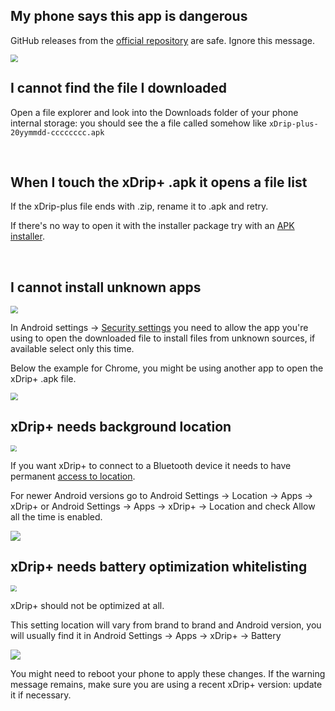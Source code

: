 ## My phone says this app is dangerous

GitHub releases from the [official repository](https://github.com/NightscoutFoundation/xDrip/releases) are safe. Ignore this message.

<img src="../images/Install18.png" style="zoom:75%;" />

</br>

## I cannot find the file I downloaded

Open a file explorer and look into the Downloads folder of your phone internal storage: you should see the a file called somehow like `xDrip-plus-20yymmdd-cccccccc.apk`

</br>

## When I touch the xDrip+ .apk it opens a file list

If the xDrip-plus file ends with .zip, rename it to .apk and retry.

If there's no way to open it with the installer package try with an [APK installer](https://play.google.com/store/apps/details?id=com.apkinstaller.ApkInstaller).

</br>

## I cannot install unknown apps

<img src="../images/Install19.png" style="zoom:75%;" />

In Android settings -> [Security settings](https://developer.android.com/distribute/marketing-tools/alternative-distribution#unknown-sources) you need to allow the app you're using to open the downloaded file to install files from unknown sources, if available select only this time.

Below the example for Chrome, you might be using another app to open the xDrip+ .apk file.

<img src="../images/Install20.png" style="zoom:75%;" />

</br>

## xDrip+ needs background location

<img src="../images/Install21.png" style="zoom:60%;" />

If you want xDrip+ to connect to a Bluetooth device it needs to have permanent [access to location](../../install/prerequisites/#enable-location).

For newer Android versions go to Android Settings -> Location -> Apps -> xDrip+ or Android Settings -> Apps -> xDrip+ -> Location and check Allow all the time is enabled.

<img src="../images/Install21b.png" style="zoom:100%;" />

</br>

## xDrip+ needs battery optimization whitelisting

<img src="../images/Install22.png" style="zoom:60%;" />

xDrip+ should not be optimized at all.

This setting location will vary from brand to brand and Android version, you will usually find it in Android Settings -> Apps -> xDrip+ -> Battery

<img src="../images/Install22b.png" style="zoom:100%;" />

You might need to reboot your phone to apply these changes. If the warning message remains, make sure you are using a recent xDrip+ version: update it if necessary.



